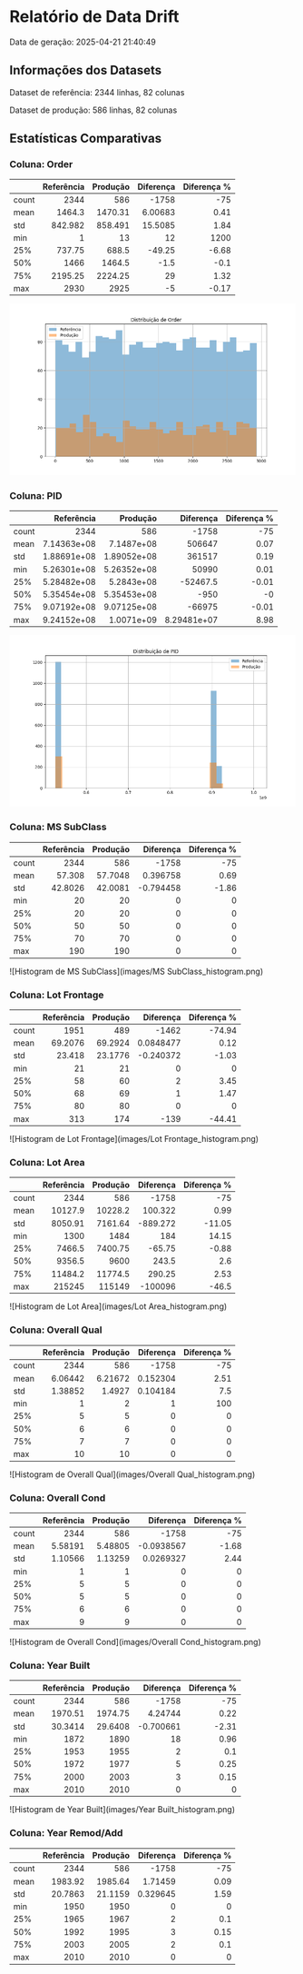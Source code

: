 # Relatório de Data Drift

Data de geração: 2025-04-21 21:40:49

## Informações dos Datasets

Dataset de referência: 2344 linhas, 82 colunas

Dataset de produção: 586 linhas, 82 colunas

## Estatísticas Comparativas

### Coluna: Order

|       |   Referência |   Produção |   Diferença |   Diferença % |
|:------|-------------:|-----------:|------------:|--------------:|
| count |     2344     |    586     | -1758       |        -75    |
| mean  |     1464.3   |   1470.31  |     6.00683 |          0.41 |
| std   |      842.982 |    858.491 |    15.5085  |          1.84 |
| min   |        1     |     13     |    12       |       1200    |
| 25%   |      737.75  |    688.5   |   -49.25    |         -6.68 |
| 50%   |     1466     |   1464.5   |    -1.5     |         -0.1  |
| 75%   |     2195.25  |   2224.25  |    29       |          1.32 |
| max   |     2930     |   2925     |    -5       |         -0.17 |

![Histogram de Order](images/Order_histogram.png)

### Coluna: PID

|       |     Referência |      Produção |        Diferença |   Diferença % |
|:------|---------------:|--------------:|-----------------:|--------------:|
| count | 2344           | 586           |  -1758           |        -75    |
| mean  |    7.14363e+08 |   7.1487e+08  | 506647           |          0.07 |
| std   |    1.88691e+08 |   1.89052e+08 | 361517           |          0.19 |
| min   |    5.26301e+08 |   5.26352e+08 |  50990           |          0.01 |
| 25%   |    5.28482e+08 |   5.2843e+08  | -52467.5         |         -0.01 |
| 50%   |    5.35454e+08 |   5.35453e+08 |   -950           |         -0    |
| 75%   |    9.07192e+08 |   9.07125e+08 | -66975           |         -0.01 |
| max   |    9.24152e+08 |   1.0071e+09  |      8.29481e+07 |          8.98 |

![Histogram de PID](images/PID_histogram.png)

### Coluna: MS SubClass

|       |   Referência |   Produção |    Diferença |   Diferença % |
|:------|-------------:|-----------:|-------------:|--------------:|
| count |    2344      |   586      | -1758        |        -75    |
| mean  |      57.308  |    57.7048 |     0.396758 |          0.69 |
| std   |      42.8026 |    42.0081 |    -0.794458 |         -1.86 |
| min   |      20      |    20      |     0        |          0    |
| 25%   |      20      |    20      |     0        |          0    |
| 50%   |      50      |    50      |     0        |          0    |
| 75%   |      70      |    70      |     0        |          0    |
| max   |     190      |   190      |     0        |          0    |

![Histogram de MS SubClass](images/MS SubClass_histogram.png)

### Coluna: Lot Frontage

|       |   Referência |   Produção |     Diferença |   Diferença % |
|:------|-------------:|-----------:|--------------:|--------------:|
| count |    1951      |   489      | -1462         |        -74.94 |
| mean  |      69.2076 |    69.2924 |     0.0848477 |          0.12 |
| std   |      23.418  |    23.1776 |    -0.240372  |         -1.03 |
| min   |      21      |    21      |     0         |          0    |
| 25%   |      58      |    60      |     2         |          3.45 |
| 50%   |      68      |    69      |     1         |          1.47 |
| 75%   |      80      |    80      |     0         |          0    |
| max   |     313      |   174      |  -139         |        -44.41 |

![Histogram de Lot Frontage](images/Lot Frontage_histogram.png)

### Coluna: Lot Area

|       |   Referência |   Produção |   Diferença |   Diferença % |
|:------|-------------:|-----------:|------------:|--------------:|
| count |      2344    |     586    |   -1758     |        -75    |
| mean  |     10127.9  |   10228.2  |     100.322 |          0.99 |
| std   |      8050.91 |    7161.64 |    -889.272 |        -11.05 |
| min   |      1300    |    1484    |     184     |         14.15 |
| 25%   |      7466.5  |    7400.75 |     -65.75  |         -0.88 |
| 50%   |      9356.5  |    9600    |     243.5   |          2.6  |
| 75%   |     11484.2  |   11774.5  |     290.25  |          2.53 |
| max   |    215245    |  115149    | -100096     |        -46.5  |

![Histogram de Lot Area](images/Lot Area_histogram.png)

### Coluna: Overall Qual

|       |   Referência |   Produção |    Diferença |   Diferença % |
|:------|-------------:|-----------:|-------------:|--------------:|
| count |   2344       |  586       | -1758        |        -75    |
| mean  |      6.06442 |    6.21672 |     0.152304 |          2.51 |
| std   |      1.38852 |    1.4927  |     0.104184 |          7.5  |
| min   |      1       |    2       |     1        |        100    |
| 25%   |      5       |    5       |     0        |          0    |
| 50%   |      6       |    6       |     0        |          0    |
| 75%   |      7       |    7       |     0        |          0    |
| max   |     10       |   10       |     0        |          0    |

![Histogram de Overall Qual](images/Overall Qual_histogram.png)

### Coluna: Overall Cond

|       |   Referência |   Produção |     Diferença |   Diferença % |
|:------|-------------:|-----------:|--------------:|--------------:|
| count |   2344       |  586       | -1758         |        -75    |
| mean  |      5.58191 |    5.48805 |    -0.0938567 |         -1.68 |
| std   |      1.10566 |    1.13259 |     0.0269327 |          2.44 |
| min   |      1       |    1       |     0         |          0    |
| 25%   |      5       |    5       |     0         |          0    |
| 50%   |      5       |    5       |     0         |          0    |
| 75%   |      6       |    6       |     0         |          0    |
| max   |      9       |    9       |     0         |          0    |

![Histogram de Overall Cond](images/Overall Cond_histogram.png)

### Coluna: Year Built

|       |   Referência |   Produção |    Diferença |   Diferença % |
|:------|-------------:|-----------:|-------------:|--------------:|
| count |    2344      |   586      | -1758        |        -75    |
| mean  |    1970.51   |  1974.75   |     4.24744  |          0.22 |
| std   |      30.3414 |    29.6408 |    -0.700661 |         -2.31 |
| min   |    1872      |  1890      |    18        |          0.96 |
| 25%   |    1953      |  1955      |     2        |          0.1  |
| 50%   |    1972      |  1977      |     5        |          0.25 |
| 75%   |    2000      |  2003      |     3        |          0.15 |
| max   |    2010      |  2010      |     0        |          0    |

![Histogram de Year Built](images/Year Built_histogram.png)

### Coluna: Year Remod/Add

|       |   Referência |   Produção |    Diferença |   Diferença % |
|:------|-------------:|-----------:|-------------:|--------------:|
| count |    2344      |   586      | -1758        |        -75    |
| mean  |    1983.92   |  1985.64   |     1.71459  |          0.09 |
| std   |      20.7863 |    21.1159 |     0.329645 |          1.59 |
| min   |    1950      |  1950      |     0        |          0    |
| 25%   |    1965      |  1967      |     2        |          0.1  |
| 50%   |    1992      |  1995      |     3        |          0.15 |
| 75%   |    2003      |  2005      |     2        |          0.1  |
| max   |    2010      |  2010      |     0        |          0    |


